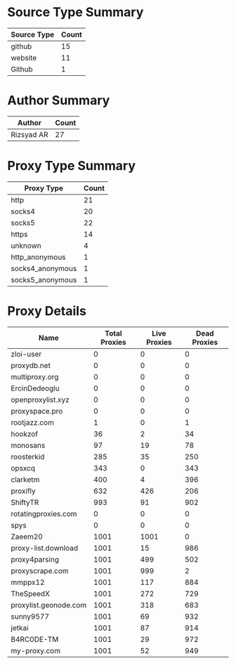 # Source Type Summary

| Source Type | Count |
|-------------|-------|
| github | 15 |
| website | 11 |
| Github | 1 |


# Author Summary

| Author | Count |
|--------|-------|
| Rizsyad AR | 27 |


# Proxy Type Summary

| Proxy Type | Count |
|------------|-------|
| http | 21 |
| socks4 | 20 |
| socks5 | 22 |
| https | 14 |
| unknown | 4 |
| http_anonymous | 1 |
| socks4_anonymous | 1 |
| socks5_anonymous | 1 |


# Proxy Details

| Name | Total Proxies | Live Proxies | Dead Proxies |
|------|---------------|--------------|---------------|
| zloi-user | 0 | 0 | 0 |
| proxydb.net | 0 | 0 | 0 |
| multiproxy.org | 0 | 0 | 0 |
| ErcinDedeoglu | 0 | 0 | 0 |
| openproxylist.xyz | 0 | 0 | 0 |
| proxyspace.pro | 0 | 0 | 0 |
| rootjazz.com | 1 | 0 | 1 |
| hookzof | 36 | 2 | 34 |
| monosans | 97 | 19 | 78 |
| roosterkid | 285 | 35 | 250 |
| opsxcq | 343 | 0 | 343 |
| clarketm | 400 | 4 | 396 |
| proxifly | 632 | 426 | 206 |
| ShiftyTR | 993 | 91 | 902 |
| rotatingproxies.com | 0 | 0 | 0 |
| spys | 0 | 0 | 0 |
| Zaeem20 | 1001 | 1001 | 0 |
| proxy-list.download | 1001 | 15 | 986 |
| proxy4parsing | 1001 | 499 | 502 |
| proxyscrape.com | 1001 | 999 | 2 |
| mmppx12 | 1001 | 117 | 884 |
| TheSpeedX | 1001 | 272 | 729 |
| proxylist.geonode.com | 1001 | 318 | 683 |
| sunny9577 | 1001 | 69 | 932 |
| jetkai | 1001 | 87 | 914 |
| B4RC0DE-TM | 1001 | 29 | 972 |
| my-proxy.com | 1001 | 52 | 949 |
